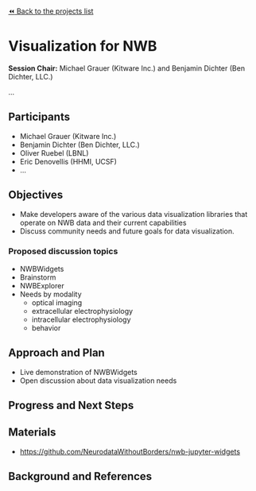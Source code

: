 [:rewind: Back to the projects list](../../README.md#breakout-sessions)

#  Visualization for NWB

**Session Chair:** Michael Grauer (Kitware Inc.) and Benjamin Dichter (Ben Dichter, LLC.)

...

## Participants

* Michael Grauer (Kitware Inc.)
* Benjamin Dichter (Ben Dichter, LLC.)
* Oliver Ruebel (LBNL)
* Eric Denovellis (HHMI, UCSF)
* ...

## Objectives

* Make developers aware of the various data visualization libraries that operate on NWB data and their current capabilities
* Discuss community needs and future goals for data visualization.

### Proposed discussion topics

* NWBWidgets
* Brainstorm
* NWBExplorer
* Needs by modality
  * optical imaging
  * extracellular electrophysiology
  * intracellular electrophysiology
  * behavior

## Approach and Plan

* Live demonstration of NWBWidgets
* Open discussion about data visualization needs
<!-- 1. Describe the steps of your planned approach to reach the objectives.-->
<!-- 1. ... -->
<!-- 1. ... -->

## Progress and Next Steps

<!--Populate this section as you are making progress before/during/after the hackathon-->
<!--Describe the progress you have made on the project,e.g., which objectives you have achieved and how.-->
<!--Describe the next steps you are planing to take to complete the project.-->

## Materials

* https://github.com/NeurodataWithoutBorders/nwb-jupyter-widgets
<!--If available add links to the materials relevant to the project, e.g., the code generated for the project or data used-->
<!--If available add pictures and links to videos that demonstrate what has been accomplished.-->
<!--![Description of picture](Example2.jpg)-->

## Background and References

<!--Use this space for information that may help people better understand your project, like links to papers, source code, or data ,e.g:-->
<!-- - Source code: https://github.com/YourUser/YourRepository -->
<!-- - Documentation: https://link.to.docs -->
<!-- - Test data: https://link.to.test.data -->
